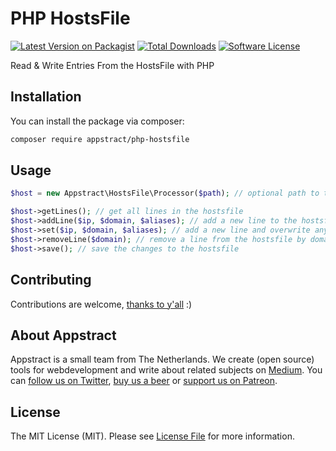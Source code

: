 # PHP HostsFile

[![Latest Version on Packagist](https://img.shields.io/packagist/v/appstract/php-hostsfile.svg?style=flat-square)](https://packagist.org/packages/appstract/php-hostsfile)
[![Total Downloads](https://img.shields.io/packagist/dt/appstract/php-hostsfile.svg?style=flat-square)](https://packagist.org/packages/appstract/php-hostsfile)
[![Software License](https://img.shields.io/badge/license-MIT-brightgreen.svg?style=flat-square)](LICENSE.md)

Read & Write Entries From the HostsFile with PHP

## Installation

You can install the package via composer:

```bash
composer require appstract/php-hostsfile
```

## Usage

```php
$host = new Appstract\HostsFile\Processor($path); // optional path to the file

$host->getLines(); // get all lines in the hostsfile
$host->addLine($ip, $domain, $aliases); // add a new line to the hostsfile
$host->set($ip, $domain, $aliases); // add a new line and overwrite any existing
$host->removeLine($domain); // remove a line from the hostsfile by domain
$host->save(); // save the changes to the hostsfile
```

## Contributing

Contributions are welcome, [thanks to y'all](https://github.com/appstract/php-hostsfile/graphs/contributors) :)

## About Appstract

Appstract is a small team from The Netherlands. We create (open source) tools for webdevelopment and write about related subjects on [Medium](https://medium.com/appstract). You can [follow us on Twitter](https://twitter.com/teamappstract), [buy us a beer](https://www.paypal.me/teamappstract/10) or [support us on Patreon](https://www.patreon.com/appstract).

## License

The MIT License (MIT). Please see [License File](LICENSE.md) for more information.
